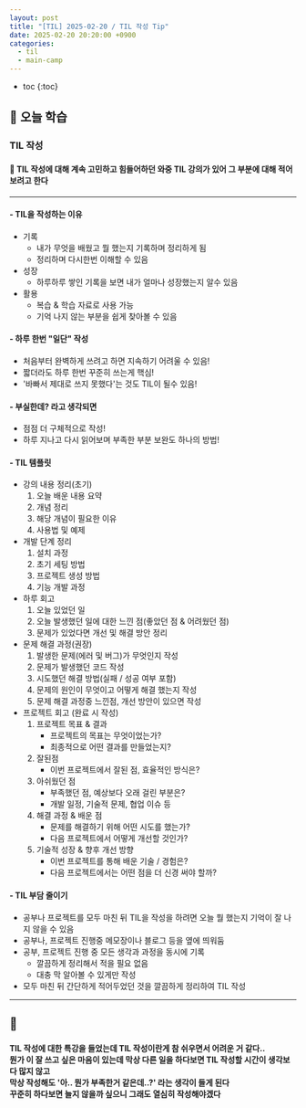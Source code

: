 ```yaml
---
layout: post
title: "[TIL] 2025-02-20 / TIL 작성 Tip"
date: 2025-02-20 20:20:00 +0900
categories: 
  - til
  - main-camp
---
```


* toc
{:toc}

## 📖 오늘 학습
### TIL 작성

<h4> 📃 TIL 작성에 대해 계속 고민하고 힘들어하던 와중 TIL 강의가 있어 그 부분에 대해 적어보려고 한다 </h4>

---

#### - TIL을 작성하는 이유
- 기록
  - 내가 무엇을 배웠고 뭘 했는지 기록하며 정리하게 됨
  - 정리하며 다시한번 이해할 수 있음
- 성장
  - 하루하루 쌓인 기록을 보면 내가 얼마나 성장했는지 알수 있음
- 활용
  - 복습 & 학습 자료로 사용 가능
  - 기억 나지 않는 부분을 쉽게 찾아볼 수 있음

#### - 하루 한번 "일단" 작성
- 처음부터 완벽하게 쓰려고 하면 지속하기 어려울 수 있음!
- 짧더라도 하루 한번 꾸준히 쓰는게 핵심!
- '바빠서 제대로 쓰지 못했다'는 것도 TIL이 될수 있음!

#### - 부실한데? 라고 생각되면
- 점점 더 구체적으로 작성!
- 하루 지나고 다시 읽어보며 부족한 부분 보완도 하나의 방법!

#### - TIL 템플릿
- 강의 내용 정리(초기)
  1. 오늘 배운 내용 요약
  2. 개념 정리
  3. 해당 개념이 필요한 이유
  4. 사용법 및 예제
- 개발 단계 정리
  1. 설치 과정
  2. 초기 세팅 방법
  3. 프로젝트 생성 방법
  4. 기능 개발 과정
- 하루 회고
  1. 오늘 있었던 일
  2. 오늘 발생했던 일에 대한 느낀 점(좋았던 점 & 어려웠던 점)
  3. 문제가 있었다면 개선 및 해결 방안 정리
- 문제 해결 과정(권장)
  1. 발생한 문제(에러 및 버그)가 무엇인지 작성
  2. 문제가 발생했던 코드 작성
  3. 시도했던 해결 방법(실패 / 성공 여부 포함)
  4. 문제의 원인이 무엇이고 어떻게 해결 했는지 작성
  5. 문제 해결 과정중 느낀점, 개선 방안이 있으면 작성
- 프로젝트 회고 (완료 시 작성)
  1. 프로젝트 목표 & 결과
     - 프로젝트의 목표는 무엇이었는가?
     - 최종적으로 어떤 결과를 만들었는지?
  2. 잘된점
     - 이번 프로젝트에서 잘된 점, 효율적인 방식은?
  3. 아쉬웠던 점
     - 부족했던 점, 예상보다 오래 걸린 부분은?
     - 개발 일정, 기술적 문제, 협업 이슈 등
  4. 해결 과정 & 배운 점
     - 문제를 해결하기 위해 어떤 시도를 했는가?
     - 다음 프로젝트에서 어떻게 개선할 것인가?
  5. 기술적 성장 & 향후 개선 방향
     - 이번 프로젝트를 통해 배운 기술 / 경험은?
     - 다음 프로젝트에서는 어떤 점을 더 신경 써야 할까?

#### - TIL 부담 줄이기
- 공부나 프로젝트를 모두 마친 뒤 TIL을 작성을 하려면 오늘 뭘 했는지 기억이 잘 나지 않을 수 있음
- 공부나, 프로젝트 진행중 메모장이나 블로그 등을 옆에 띄워둠
- 공부, 프로젝트 진행 중 모든 생각과 과정을 동시에 기록
  - 깔끔하게 정리해서 적을 필요 없음
  - 대충 막 알아볼 수 있게만 작성
- 모두 마친 뒤 간단하게 적어두었던 것을 깔끔하게 정리하여 TIL 작성

---

<h2> 💬 </h2>

<h4> TIL 작성에 대한 특강을 들었는데 TIL 작성이란게 참 쉬우면서 어려운 거 같다.. <br>
뭔가 이 잘 쓰고 싶은 마음이 있는데 막상 다른 일을 하다보면 TIL 작성할 시간이 생각보다 많지 않고 <br>
막상 작성해도 '아.. 뭔가 부족한거 같은데..?' 라는 생각이 들게 된다 <br>
꾸준히 하다보면 늘지 않을까 싶으니 그래도 열심히 작성해야겠다 </h4>
